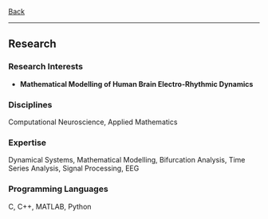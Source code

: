 [Back](/index.md)
* * *

## Research
### Research Interests
- **Mathematical Modelling of Human Brain Electro-Rhythmic Dynamics**

### Disciplines
Computational Neuroscience, Applied Mathematics

### Expertise
Dynamical Systems, Mathematical Modelling, Bifurcation Analysis, Time Series Analysis, Signal Processing, EEG

### Programming Languages
C, C++, MATLAB, Python
